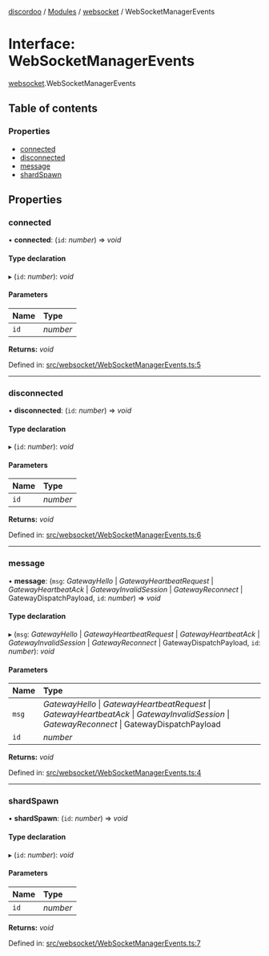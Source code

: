 [discordoo](../README.md) / [Modules](../modules.md) / [websocket](../modules/websocket.md) / WebSocketManagerEvents

# Interface: WebSocketManagerEvents

[websocket](../modules/websocket.md).WebSocketManagerEvents

## Table of contents

### Properties

- [connected](websocket.websocketmanagerevents.md#connected)
- [disconnected](websocket.websocketmanagerevents.md#disconnected)
- [message](websocket.websocketmanagerevents.md#message)
- [shardSpawn](websocket.websocketmanagerevents.md#shardspawn)

## Properties

### connected

• **connected**: (`id`: *number*) => *void*

#### Type declaration

▸ (`id`: *number*): *void*

#### Parameters

| Name | Type |
| :------ | :------ |
| `id` | *number* |

**Returns:** *void*

Defined in: [src/websocket/WebSocketManagerEvents.ts:5](https://github.com/Discordoo/discordoo/blob/75592d0/src/websocket/WebSocketManagerEvents.ts#L5)

___

### disconnected

• **disconnected**: (`id`: *number*) => *void*

#### Type declaration

▸ (`id`: *number*): *void*

#### Parameters

| Name | Type |
| :------ | :------ |
| `id` | *number* |

**Returns:** *void*

Defined in: [src/websocket/WebSocketManagerEvents.ts:6](https://github.com/Discordoo/discordoo/blob/75592d0/src/websocket/WebSocketManagerEvents.ts#L6)

___

### message

• **message**: (`msg`: *GatewayHello* \| *GatewayHeartbeatRequest* \| *GatewayHeartbeatAck* \| *GatewayInvalidSession* \| *GatewayReconnect* \| GatewayDispatchPayload, `id`: *number*) => *void*

#### Type declaration

▸ (`msg`: *GatewayHello* \| *GatewayHeartbeatRequest* \| *GatewayHeartbeatAck* \| *GatewayInvalidSession* \| *GatewayReconnect* \| GatewayDispatchPayload, `id`: *number*): *void*

#### Parameters

| Name | Type |
| :------ | :------ |
| `msg` | *GatewayHello* \| *GatewayHeartbeatRequest* \| *GatewayHeartbeatAck* \| *GatewayInvalidSession* \| *GatewayReconnect* \| GatewayDispatchPayload |
| `id` | *number* |

**Returns:** *void*

Defined in: [src/websocket/WebSocketManagerEvents.ts:4](https://github.com/Discordoo/discordoo/blob/75592d0/src/websocket/WebSocketManagerEvents.ts#L4)

___

### shardSpawn

• **shardSpawn**: (`id`: *number*) => *void*

#### Type declaration

▸ (`id`: *number*): *void*

#### Parameters

| Name | Type |
| :------ | :------ |
| `id` | *number* |

**Returns:** *void*

Defined in: [src/websocket/WebSocketManagerEvents.ts:7](https://github.com/Discordoo/discordoo/blob/75592d0/src/websocket/WebSocketManagerEvents.ts#L7)
